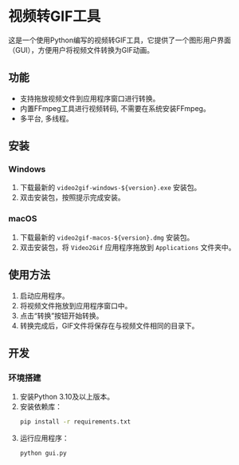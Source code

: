 # 视频转GIF工具

这是一个使用Python编写的视频转GIF工具，它提供了一个图形用户界面（GUI），方便用户将视频文件转换为GIF动画。

## 功能

- 支持拖放视频文件到应用程序窗口进行转换。
- 内置FFmpeg工具进行视频转码, 不需要在系统安装FFmpeg。
- 多平台, 多线程。

## 安装

### Windows

1. 下载最新的 `video2gif-windows-${version}.exe` 安装包。
2. 双击安装包，按照提示完成安装。

### macOS

1. 下载最新的 `video2gif-macos-${version}.dmg` 安装包。
2. 双击安装包，将 `Video2Gif` 应用程序拖放到 `Applications` 文件夹中。


## 使用方法

1. 启动应用程序。
2. 将视频文件拖放到应用程序窗口中。
3. 点击“转换”按钮开始转换。
4. 转换完成后，GIF文件将保存在与视频文件相同的目录下。

## 开发

### 环境搭建

1. 安装Python 3.10及以上版本。
2. 安装依赖库：
   ```bash
   pip install -r requirements.txt
   ```
3. 运行应用程序：
   ```bash
   python gui.py
   ```
